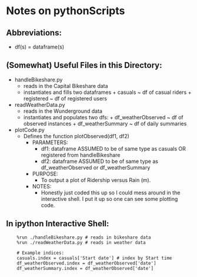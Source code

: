 # Notes on pythonScripts

## Abbreviations:
* df(s) = dataframe(s)

## (Somewhat) Useful Files in this Directory:
* handleBikeshare.py  
    - reads in the Capital Bikeshare data
    - instantiates and fills two dataframes
          + casuals    ~ df of casual riders
          + registered ~ df of registered users
* readWeatherData.py 
    - reads in the Wunderground data
    - instantiates and populates two dfs:
          + df\_weatherObserved ~ df of observed instances
          + df\_weatherSummary  ~ df of daily summaries  
* plotCode.py
    - Defines the function   plotObserved(df1, df2)
        + PARAMETERS:
            - df1: dataframe ASSUMED to be of same type as casuals OR registered from handleBikeshare
            - df2: dataframe ASSUMED to be of same type as df\_weatherObserved or df\_weatherSummary
        + PURPOSE:
            - To output a plot of Ridership versus Rain (m).
        + NOTES:
            - Honestly just coded this up so I could mess around in the interactive shell. I put it up so one can see some plotting code. 
## In ipython Interactive Shell:
```
    %run ./handleBikeshare.py # reads in bikeshare data
    %run ./readWeatherData.py # reads in weather data

    # Example indices:
    casuals.index = casuals['Start date'] # index by Start time
    df_weatherObserved.index = df_weatherObserved['date']
    df_weatherSummary.index = df_weatherObserved['date']
```
